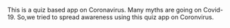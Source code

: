 This is a quiz based app on Coronavirus.
Many myths are going on Covid-19.
So,we tried to spread awareness using this quiz app on Coronvirus.
